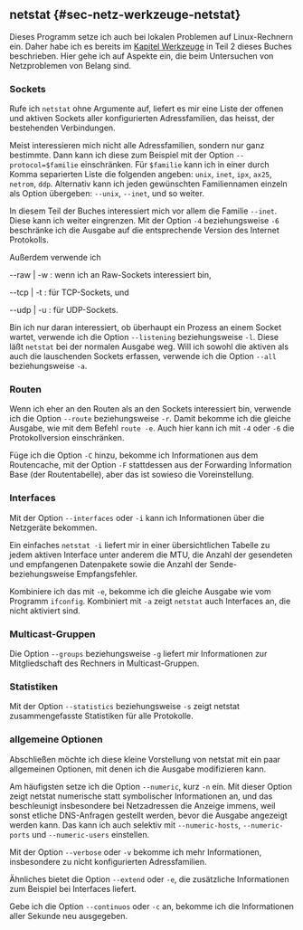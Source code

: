 
## netstat {#sec-netz-werkzeuge-netstat}

Dieses Programm setze ich auch bei lokalen Problemen auf
Linux-Rechnern ein.
Daher habe ich es bereits im [Kapitel Werkzeuge](#sec-lokal-werkzeuge-netstat)
in Teil 2 dieses Buches beschrieben.
Hier gehe ich auf Aspekte ein, die beim Untersuchen von Netzproblemen
von Belang sind.

### Sockets

Rufe ich `netstat` ohne Argumente auf, liefert es mir eine Liste der
offenen und aktiven Sockets aller konfigurierten Adressfamilien, das
heisst, der bestehenden Verbindungen.

Meist interessieren mich nicht alle Adressfamilien, sondern nur ganz
bestimmte. Dann kann ich diese zum Beispiel mit der Option
`--protocol=$familie` einschränken. Für `$familie` kann ich in
einer durch Komma separierten Liste die folgenden angeben: `unix`,
`inet`, `ipx`, `ax25`, `netrom`, `ddp`. Alternativ
kann ich jeden gewünschten Familiennamen einzeln als Option übergeben:
`--unix`, `--inet`, und so weiter.

In diesem Teil der Buches interessiert mich vor allem die Familie
`--inet`. Diese kann ich weiter eingrenzen. Mit der Option `-4`
beziehungsweise `-6` beschränke ich die Ausgabe auf die entsprechende
Version des Internet Protokolls.

Außerdem verwende ich

--raw | -w
: wenn ich an Raw-Sockets interessiert bin,

--tcp | -t
: für TCP-Sockets, und

--udp | -u
: für UDP-Sockets.

Bin ich nur daran interessiert, ob überhaupt ein Prozess an einem
Socket wartet, verwende ich die Option `--listening` beziehungsweise
`-l`. Diese läßt `netstat` bei der normalen Ausgabe weg.
Will ich sowohl die aktiven als auch die lauschenden Sockets erfassen,
verwende ich die Option `--all` beziehungsweise `-a`.

### Routen

Wenn ich eher an den Routen als an den Sockets interessiert bin, verwende
ich die Option `--route` beziehungsweise `-r`. Damit bekomme ich
die gleiche Ausgabe, wie mit dem Befehl `route -e`. Auch hier kann ich
mit `-4` oder `-6` die Protokollversion einschränken.

Füge ich die Option `-C` hinzu, bekomme ich Informationen aus dem
Routencache, mit der Option `-F` stattdessen aus der Forwarding
Information Base (der Routentabelle), aber das ist sowieso die
Voreinstellung.

### Interfaces

Mit der Option `--interfaces` oder `-i` kann ich Informationen
über die Netzgeräte bekommen.

Ein einfaches `netstat -i` liefert mir in einer übersichtlichen Tabelle
zu jedem aktiven Interface unter anderem die MTU, die Anzahl der gesendeten
und empfangenen Datenpakete sowie die Anzahl der Sende- beziehungsweise
Empfangsfehler.

Kombiniere ich das mit `-e`, bekomme ich die gleiche Ausgabe wie vom
Programm `ifconfig`. Kombiniert mit `-a` zeigt `netstat` auch Interfaces
an, die nicht aktiviert sind.

### Multicast-Gruppen

Die Option `--groups` beziehungsweise `-g` liefert mir
Informationen zur Mitgliedschaft des Rechners in Multicast-Gruppen.

### Statistiken

Mit der Option `--statistics` beziehungsweise `-s` zeigt netstat
zusammengefasste Statistiken für alle Protokolle.

### allgemeine Optionen

Abschließen möchte ich diese kleine Vorstellung von netstat mit ein paar
allgemeinen Optionen, mit denen ich die Ausgabe modifizieren kann.

Am häufigsten setze ich die Option `--numeric`, kurz `-n` ein.
Mit dieser Option zeigt netstat numerische statt symbolischer
Informationen an,
und das beschleunigt insbesondere bei Netzadressen die Anzeige immens,
weil sonst etliche DNS-Anfragen gestellt werden,
bevor die Ausgabe angezeigt werden kann.
Das kann ich auch selektiv mit
`--numeric-hosts`, `--numeric-ports` und `--numeric-users` einstellen.

Mit der Option `--verbose` oder `-v` bekomme ich mehr Informationen,
insbesondere zu nicht konfigurierten Adressfamilien.

Ähnliches bietet die Option `--extend` oder `-e`, die zusätzliche
Informationen zum Beispiel bei Interfaces liefert.

Gebe ich die Option `--continuos` oder `-c` an, bekomme ich die
Informationen aller Sekunde neu ausgegeben.

